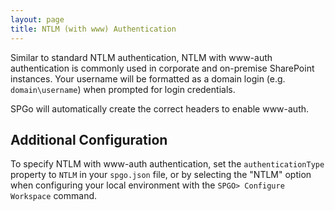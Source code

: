 ```yaml
---
layout: page
title: NTLM (with www) Authentication
---
```


Similar to standard NTLM authentication, NTLM with www-auth authentication is commonly used in corporate and on-premise SharePoint instances. Your username will be formatted as a domain login (e.g. `domain\username`) when prompted for login credentials.

SPGo will automatically create the correct headers to enable www-auth.

## Additional Configuration
To specify NTLM with www-auth authentication, set the `authenticationType` property to `NTLM` in your `spgo.json` file, or by selecting the "NTLM" option when configuring your local environment with the `SPGO> Configure Workspace` command.

